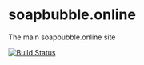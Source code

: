 # soapbubble.online
The main soapbubble.online site

[![Build Status](http://drone.soapbubble.online/api/badges/soap-bubble/core/status.svg)](http://drone.soapbubble.online/soap-bubble/core)
